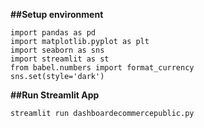 **##Setup environment**
```
import pandas as pd
import matplotlib.pyplot as plt
import seaborn as sns
import streamlit as st
from babel.numbers import format_currency
sns.set(style='dark')
```

**##Run Streamlit App**
```
streamlit run dashboardecommercepublic.py
```
